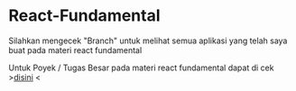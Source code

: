 # React-Fundamental
Silahkan mengecek "Branch" untuk melihat semua aplikasi yang telah saya buat pada materi react fundamental

Untuk Poyek / Tugas Besar pada materi react fundamental dapat di cek >[disini](https://github.com/rizalsuryana/Proyek-React-Fundamental) <

